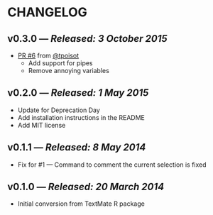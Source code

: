 # CHANGELOG

## **v0.3.0** &mdash; *Released: 3 October 2015*

* [PR #6](https://github.com/lee-dohm/language-r/pull/6) from [@tpoisot](https://github.com/tpoisot)
    * Add support for pipes
    * Remove annoying variables

## **v0.2.0** &mdash; *Released: 1 May 2015*

* Update for Deprecation Day
* Add installation instructions in the README
* Add MIT license

## **v0.1.1** &mdash; *Released: 8 May 2014*

* Fix for #1 &mdash; Command to comment the current selection is fixed

## **v0.1.0** &mdash; *Released: 20 March 2014*

* Initial conversion from TextMate R package
